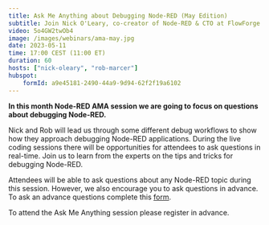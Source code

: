 ```yaml
---
title: Ask Me Anything about Debugging Node-RED (May Edition)
subtitle: Join Nick O'Leary, co-creator of Node-RED & CTO at FlowForge and Rob Marcer, Developer Educator at FlowForge, for an AMA on Node-RED Debugging
video: 5o4GW2twOb4
image: /images/webinars/ama-may.jpg
date: 2023-05-11
time: 17:00 CEST (11:00 ET) 
duration: 60
hosts: ["nick-oleary", "rob-marcer"]
hubspot:
    formId: a9e45181-2490-44a9-9d94-62f2f19a6102
---
```


**In this month Node-RED AMA session we are going to focus on questions about debugging Node-RED.**

<!--more-->

Nick and Rob will lead us through some different debug workflows to show how they approach debugging Node-RED applications. During the live coding sessions there will be opportunities for attendees to ask questions in real-time. Join us to learn from the experts on the tips and tricks for debugging Node-RED.

Attendees will be able to ask questions about any Node-RED topic during this session. However, we also encourage you to ask questions in advance. To ask an advance questions complete this [form](https://forms.gle/RCaoWHSjB7r9KuVL7).

To attend the Ask Me Anything session please register in advance.
